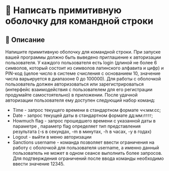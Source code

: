 # 🧮 Написать примитивную оболочку для командной строки 

## 📘 Описание
Напишите примитивную оболочку для командной строки. 
При запуске вашей программы должно быть выведено приглашение к авторизации пользователя. 
У каждого пользователя есть login (длиной не более 6 символов, который состоит из символов латинского алфавита и цифр) и PIN-код (целое число в системе счисления c основанием 10, значение числа варьируется в диапазоне 0 до 100000). 
Для работы с оболочкой пользователь должен авторизоваться или зарегистрироваться (интерфейс взаимодействия с пользователем для его регистрации продумайте самостоятельно) в приложении. 
После удачной авторизации пользователя ему доступен следующий набор команд:
- Time - запрос текущего времени в стандартном формате чч:мм:сс;
- Date - запрос текущей даты в стандартном формате дд:мм:гггг;
- Howmuch <time> flag - запрос прошедшего времени с указанной даты в параметре <time>, параметр flag определяет тип представления результата (-s в секундах, -m в минутах, -h в часах, -y в годах)
- Logout - выйти в меню авторизации
- Sanctions username <number> - команда позволяет ввести ограничения на работу с оболочкой для пользователя username, а именно данный пользователь не может в одном сеансе выполнить более <number> запросов. Для подтверждения ограничений после ввода команды необходимо ввести значение 12345.


